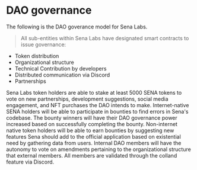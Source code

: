 # DAO governance

The following is the DAO goverance model for Sena Labs.

> All sub-entities within Sena Labs have designated smart contracts to issue governance:
- Token distribution
- Organizational structure
- Technical Contribution by developers
- Distributed communication via Discord
- Partnerships

Sena Labs token holders are able to stake at least 5000 SENA tokens to vote on new partnerships, development suggestions, social media engagement, and NFT purchases the DAO intends to make. Internet-native SENA holders will be able to participate in bounties to find errors in  Sena's codebase. The bounty winners will have their DAO governance power increased based on successfully completing the bounty. Non-internet native token holders will be able to earn bounties by suggesting new features Sena should add to the official application based on existential need by gathering data from users. Internal DAO members will have the autonomy to vote on amendments pertaining to the organizational structure that external members. All members are validated through the colland feature via Discord.
